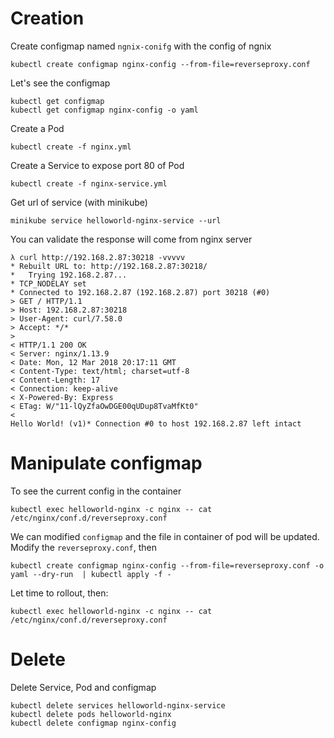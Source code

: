 
# Creation

Create configmap named `ngnix-conifg` with the config of ngnix

```
kubectl create configmap nginx-config --from-file=reverseproxy.conf
```

Let's see the configmap

```
kubectl get configmap
kubectl get configmap nginx-config -o yaml
```

Create a Pod

```
kubectl create -f nginx.yml
```

Create a Service to expose port 80 of Pod

```
kubectl create -f nginx-service.yml
```

Get url of service (with minikube)

```
minikube service helloworld-nginx-service --url
```

You can validate the response will come from nginx server
```
λ curl http://192.168.2.87:30218 -vvvvv
* Rebuilt URL to: http://192.168.2.87:30218/
*   Trying 192.168.2.87...
* TCP_NODELAY set
* Connected to 192.168.2.87 (192.168.2.87) port 30218 (#0)
> GET / HTTP/1.1
> Host: 192.168.2.87:30218
> User-Agent: curl/7.58.0
> Accept: */*
>
< HTTP/1.1 200 OK
< Server: nginx/1.13.9
< Date: Mon, 12 Mar 2018 20:17:11 GMT
< Content-Type: text/html; charset=utf-8
< Content-Length: 17
< Connection: keep-alive
< X-Powered-By: Express
< ETag: W/"11-lQyZfaOwDGE00qUDup8TvaMfKt0"
<
Hello World! (v1)* Connection #0 to host 192.168.2.87 left intact
```

# Manipulate configmap

To see the current config in the container
```
kubectl exec helloworld-nginx -c nginx -- cat /etc/nginx/conf.d/reverseproxy.conf
```

We can modified `configmap` and the file in container of pod will be updated.
Modify the `reverseproxy.conf`, then
```
kubectl create configmap nginx-config --from-file=reverseproxy.conf -o yaml --dry-run  | kubectl apply -f -
```

Let time to rollout, then:
```
kubectl exec helloworld-nginx -c nginx -- cat /etc/nginx/conf.d/reverseproxy.conf
```

# Delete

Delete Service, Pod and configmap
```
kubectl delete services helloworld-nginx-service
kubectl delete pods helloworld-nginx
kubectl delete configmap nginx-config
```